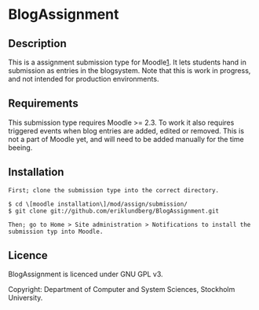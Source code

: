 BlogAssignment
==============

## Description
This is a assignment submission type for Moodle[1]. It lets students hand in submission as entries in the blogsystem. Note that this is work in progress, and not intended for production environments.

## Requirements
This submission type requires Moodle >= 2.3. To work it also requires triggered events when blog entries are added, edited or removed. This is not a part of Moodle yet, and will need to be added manually for the time beeing.

## Installation
	First; clone the submission type into the correct directory.
	
	$ cd \[moodle installation\]/mod/assign/submission/
	$ git clone git://github.com/eriklundberg/BlogAssignment.git
	
	Then; go to Home > Site administration > Notifications to install the submission typ into Moodle.

## Licence

BlogAssignment is licenced under GNU GPL v3. 

Copyright: Department of Computer and System Sciences, Stockholm University.

[1]: http://moodle.org "moodle.org"
